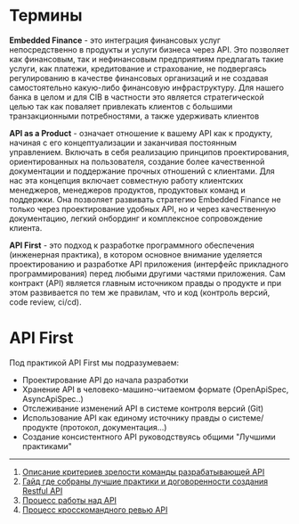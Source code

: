 # Термины

**Embedded Finance** - это интеграция финансовых услуг непосредственно в продукты и услуги бизнеса через API. 
Это позволяет как финансовым, так и нефинансовым предприятиям предлагать такие услуги, как платежи, кредитование и страхование, не подвергаясь регулированию в качестве финансовых организаций 
и не создавая самостоятельно какую-либо финансовую инфраструктуру. 
Для нашего банка в целом и для CIB в частности это является стратегической целью так как поваляет привлекать клиентов с большими транзакционными потребностями, а также удерживать клиентов 

**API as a Product** - означает отношение к вашему API как к продукту, начиная с его концептуализации и заканчивая постоянным управлением. Включать в себя реализацию принципов проектирования, ориентированных на пользователя, создание более качественной документации и поддержание прочных отношений с клиентами.
Для нас эта концепция включает совместную работу клиентских менеджеров, менеджеров продуктов, продуктовых команд и поддержки. Она позволяет развивать стратегию Embedded Finance не только через проектирование удобных API, но и через качественную документацию, легкий онбординг и комплексное сопровождение клиента.

**API First** - это подход к разработке программного обеспечения (инженерная практика), в котором основное внимание 
уделяется проектированию и разработке API приложения (интерфейс прикладного программирования) перед любыми другими частями приложения.
Сам контракт (API) является главным источником правды о продукте и при этом развивается по тем же правилам, что и код (контроль версий, code review, ci/cd).

# API First

Под практикой API First мы подразумеваем:
- Проектирование API до начала разработки
- Хранение API в человеко-машино-читаемом формате (OpenApiSpec, AsyncApiSpec..)
- Отслеживание изменений API в системе контроля версий (Git)
- Использование API как единому источнику правды о системе/продукте (протокол, документация...)
- Создание консистентного API руководствуясь общими "Лучшими практиками"

---



1. [Описание критериев зрелости команды разрабатывающей API](team-maturity.md)
2. [Гайд где собраны лучшие практики и договоренности создания Restful API](rest-api-guide.md)
3. [Процесс работы над API](api-before-impl.md)
4. [Процесс кросскомандного ревью API](api-review-process.md)
